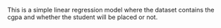 This is a simple linear regression model where the dataset contains the cgpa and whether the student will be placed or not.
